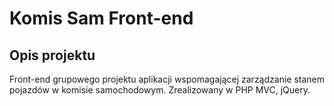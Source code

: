 # Komis Sam Front-end
## Opis projektu
Front-end grupowego projektu aplikacji wspomagającej zarządzanie stanem pojazdów w komisie samochodowym. Zrealizowany w PHP MVC, jQuery.
